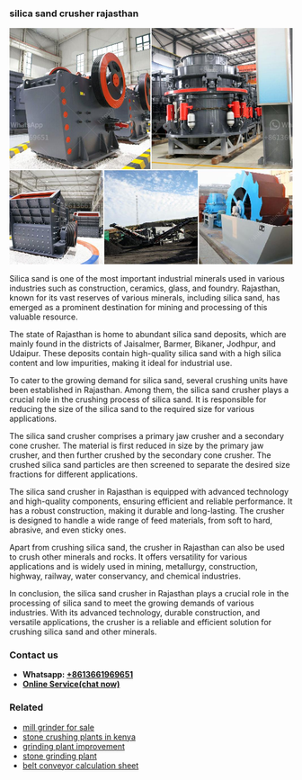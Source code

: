 <h3>silica sand crusher rajasthan</h3><img src='1708408581.jpg' alt=''><p>Silica sand is one of the most important industrial minerals used in various industries such as construction, ceramics, glass, and foundry. Rajasthan, known for its vast reserves of various minerals, including silica sand, has emerged as a prominent destination for mining and processing of this valuable resource.</p><p>The state of Rajasthan is home to abundant silica sand deposits, which are mainly found in the districts of Jaisalmer, Barmer, Bikaner, Jodhpur, and Udaipur. These deposits contain high-quality silica sand with a high silica content and low impurities, making it ideal for industrial use.</p><p>To cater to the growing demand for silica sand, several crushing units have been established in Rajasthan. Among them, the silica sand crusher plays a crucial role in the crushing process of silica sand. It is responsible for reducing the size of the silica sand to the required size for various applications.</p><p>The silica sand crusher comprises a primary jaw crusher and a secondary cone crusher. The material is first reduced in size by the primary jaw crusher, and then further crushed by the secondary cone crusher. The crushed silica sand particles are then screened to separate the desired size fractions for different applications.</p><p>The silica sand crusher in Rajasthan is equipped with advanced technology and high-quality components, ensuring efficient and reliable performance. It has a robust construction, making it durable and long-lasting. The crusher is designed to handle a wide range of feed materials, from soft to hard, abrasive, and even sticky ones.</p><p>Apart from crushing silica sand, the crusher in Rajasthan can also be used to crush other minerals and rocks. It offers versatility for various applications and is widely used in mining, metallurgy, construction, highway, railway, water conservancy, and chemical industries.</p><p>In conclusion, the silica sand crusher in Rajasthan plays a crucial role in the processing of silica sand to meet the growing demands of various industries. With its advanced technology, durable construction, and versatile applications, the crusher is a reliable and efficient solution for crushing silica sand and other minerals.</p><h3>Contact us</h3><ul><li><strong>Whatsapp:&nbsp;<a href="https://wa.me/8613661969651">+8613661969651</a></strong></li><li><a href="https://swt.shibang-china.com/?git&amp;zhl&amp;silica sand crusher rajasthan"><strong>Online Service(chat now)</strong></a></li></ul><h3>Related</h3><ul><li><a href='mill grinder for sale.md'>mill grinder for sale</a></li><li><a href='stone crushing plants in kenya.md'>stone crushing plants in kenya</a></li><li><a href='grinding plant improvement.md'>grinding plant improvement</a></li><li><a href='stone grinding plant.md'>stone grinding plant</a></li><li><a href='belt conveyor calculation sheet.md'>belt conveyor calculation sheet</a></li></ul>